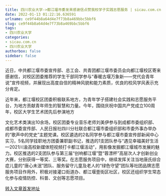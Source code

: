 ```yaml
---
title: 四川农业大学->都江堰市委发来感谢信点赞我校学子实践志愿服务 | sicau.com.cn
date: 2022-01-13 01:22:16.636591
urlname: ce9f44b8a64d4e7f73b8a469bbc5bbf6
slug: ce9f44b8a64d4e7f73b8a469bbc5bbf6
tags: 
- 四川农业大学
categories:
- sicau.com.cn
- 四川农业大学
authorbox: false
sidebar: false
---
```

近日，中共都江堰市委宣传部、总工会、共青团都江堰市委员会向都江堰校区寄来感谢信，对校区团委推荐的学生干部同学参与“春暖古堰万象新——党代会青年说”宣传视频，并展现出高度自信的精神风貌和能力素质，优良的校风学风表示充分肯定。

近年来，都江堰校区团委积极联系地方，为青年学子搭建社会实践和志愿服务平台，为地方贡献青年师生的智慧和力量。今年，围绕庆祝中国共产党成立100周年，校区大学生艺术团先后参演地方
<!--more-->
文化艺术类演出10余场，校区团委专业音乐老师刘美伊参与到成都市委组织部、成都市委宣传部、人民日报社四川分社联合都江堰市委组织部和市委外事办举办的“歌声中的党史”主题党课。校区遴选的2名同学参与都江堰市委宣传部新闻中心实习，5名同学挂职地方团委兼职副书记，推选的1支团队参与“遇见幸福美好生活—2021川渝高校新媒体短视频打卡都江堰活动”，用影像发掘都江堰城市发展的魅力。校区推选的2支团队参与第三届“创响都江堰”暨“蓉漂杯”高层次人才创新创业大赛，分别获得一等奖、三等奖。在志愿服务项目中，继续发挥关注当地唐氏综合症儿童的“唐心未泯”团队、服务留守儿童及老人的“绿色守望”团队等社团品牌志愿服务项目作用外，积极对接灌口街道办、都江堰壹街区社区，校区还组织学生常态化参与疫情防控、科普、文创等志愿项目。



[转入文章首发地址](https://news.sicau.edu.cn/info/1078/66459.htm)